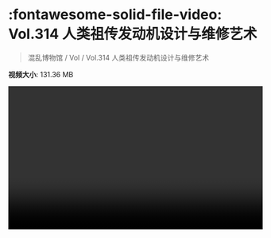 # :fontawesome-solid-file-video: Vol.314 人类祖传发动机设计与维修艺术

> 混乱博物馆 / Vol / Vol.314 人类祖传发动机设计与维修艺术

**视频大小**: 131.36 MB

<video id="V-cca07b550b6721ff0eb03e20b4498288" width="512" height="288" preload="none" playsinline webkit-playsinline></video>